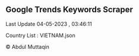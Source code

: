 

## Google Trends Keywords Scraper 
 
Last Update 04-05-2023 , 03:46:11

Country List :
VIETNAM.json



© Abdul Muttaqin 
